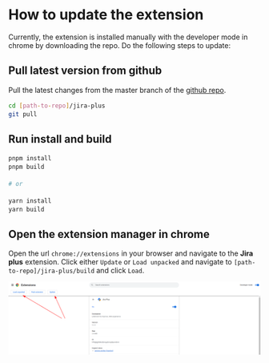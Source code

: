 # How to update the extension

Currently, the extension is installed manually with the developer mode in chrome by downloading the repo. Do the following steps to update:

## Pull latest version from github

Pull the latest changes from the master branch of the [github repo](https://github.com/arcuo/jira-plus).



```sh
cd [path-to-repo]/jira-plus
git pull
```

## Run install and build

```sh
pnpm install
pnpm build

# or

yarn install
yarn build

```

## Open the extension manager in chrome

Open the url `chrome://extensions` in your browser and navigate to the **Jira plus** extension. Click either `Update` or `Load unpacked` and navigate to `[path-to-repo]/jira-plus/build` and click `Load`.


<img src="./images/2023-04-14_13-16.png" />